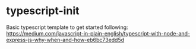# typescript-init
Basic typescript template to get started following: https://medium.com/javascript-in-plain-english/typescript-with-node-and-express-js-why-when-and-how-eb6bc73edd5d
